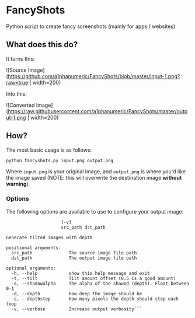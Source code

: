 # FancyShots
Python script to create fancy screenshots (mainly for apps / websites)

## What does this do?
It turns this:

![Source Image](https://github.com/a1phanumeric/FancyShots/blob/master/input-1.png?raw=true | width=200)

Into this:

![Converted Image](https://raw.githubusercontent.com/a1phanumeric/FancyShots/master/output-1.png | width=200)

## How?
The most basic usage is as follows:

`python fancyshots.py input.png output.png`

Where `input.png` is your original image, and `output.png` is where you'd like the image saved (NOTE: this will overwrite the destination image **without warning**).

### Options
The following options are available to use to configure your output image:

```usage: fancyshots.py [-h] [-t TILT] [-a SHADOWALPHA] [-d DEPTH] [-s DEPTHSTEP]
                     [-v]
                     src_path dst_path

Generate tilted images with depth

positional arguments:
  src_path              The source image file path
  dst_path              The output image file path

optional arguments:
  -h, --help            show this help message and exit
  -t, --tilt            Tilt amount offset (0.5 is a good amount)
  -a, --shadowalpha     The alpha of the shawod (depth). Float between 0-1
  -d, --depth           How deep the image should be
  -s, --depthstep       How many pixels the depth should step each loop
  -v, --verbose         Increase output verbosity```
